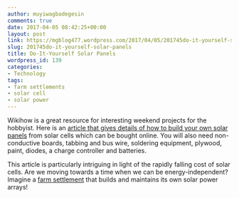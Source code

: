 ```yaml
---
author: muyiwagbadegesin
comments: true
date: 2017-04-05 08:42:25+00:00
layout: post
link: https://mgblog477.wordpress.com/2017/04/05/201745do-it-yourself-solar-panels/
slug: 201745do-it-yourself-solar-panels
title: Do-It-Yourself Solar Panels
wordpress_id: 139
categories:
- Technology
tags:
- farm settlements
- solar cell
- solar power
---
```


Wikihow is a great resource for interesting weekend projects for the hobbyist.  Here is an [article that gives details of how to build your own solar panels](http://www.wikihow.com/Build-a-Solar-Panel) from solar cells which can be bought online.  You will also need non-conductive boards, tabbing and bus wire, soldering equipment, plywood, paint, diodes, a charge controller and batteries.




This article is particularly intriguing in light of the rapidly falling cost of solar cells.  Are we moving towards a time when we can be energy-independent?  Imagine a [farm settlement](https://muyiwagbadegesin.com/blog/2017/3/23/the-tomorrow-farm-life-more-abundant-for-nigerias-youth) that builds and maintains its own solar power arrays!
